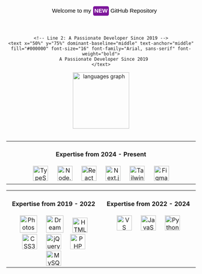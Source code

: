 <div align="center">
  <svg xmlns="http://www.w3.org/2000/svg" width="600" height="120" viewBox="0 0 600 120" fill="none">
    <!-- Line 1: Welcome to my NEW GitHub Repository -->
    <text x="145" y="50%" dominant-baseline="middle" text-anchor="start" fill="#000000" font-size="18" font-family="Arial, sans-serif">
      Welcome to my
    </text>
    <!-- NEW Icon -->
    <rect x="275" y="44" rx="5" ry="5" width="50" height="30" fill="#7d169b" />
    <text x="300" y="50%" dominant-baseline="middle" text-anchor="middle" fill="#FFFFFF" font-size="18" font-family="Arial, sans-serif" font-weight="bold">
      NEW
    </text>
    <!-- Right Text -->
    <text x="330" y="50%" dominant-baseline="middle" text-anchor="start" fill="#000000" font-size="18" font-family="Arial, sans-serif">
      GitHub Repository
    </text>
    
    <!-- Line 2: A Passionate Developer Since 2019 -->
    <text x="50%" y="75%" dominant-baseline="middle" text-anchor="middle" fill="#000000" font-size="16" font-family="Arial, sans-serif" font-weight="bold">
      A Passionate Developer Since 2019
    </text>
  </svg>
</div>



<div align="center">
  <img
    src="https://github-readme-stats.vercel.app/api/top-langs?username=mshsheikh&locale=en&hide_title=false&layout=compact&card_width=320&langs_count=5&theme=dracula&hide_border=false"
    height="150" alt="languages graph" />
</div>

<br>

<div align="center">
  <!-- Top Table -->
  <table style="width: 100%; table-layout: fixed;">
    <tr>
      <td align="center" valign="top" width="50%">
        <h4>Expertise from 2024 - Present</h4>
        <img src="https://cdn.jsdelivr.net/gh/devicons/devicon/icons/typescript/typescript-original.svg" height="40"
          style="margin: 0 10px;" alt="TypeScript Logo" loading="lazy" />
        <img src="https://cdn.simpleicons.org/nodedotjs/339933" height="40" style="margin: 0 10px;"
          alt="Node.js Logo" loading="lazy" />
        <img src="https://cdn.jsdelivr.net/gh/devicons/devicon/icons/react/react-original.svg" height="40"
          style="margin: 0 10px;" alt="React Logo" loading="lazy" />
        <img src="https://cdn.jsdelivr.net/gh/devicons/devicon/icons/nextjs/nextjs-original.svg" height="40"
          style="margin: 0 10px;" alt="Next.js Logo" loading="lazy" />
        <img src="https://cdn.simpleicons.org/tailwindcss/06B6D4" height="40" style="margin: 0 10px;"
          alt="Tailwind CSS Logo" loading="lazy" />
        <img src="https://cdn.simpleicons.org/figma/F24E1E" height="40" style="margin: 0 10px;" alt="Figma Logo"
          loading="lazy" />
      </td>
    </tr>
  </table>

  <!-- Bottom Tables -->
  <table style="width: 100%; table-layout: fixed;">
    <tr>
      <!-- Left Column -->
      <td align="center" valign="top" width="50%">
        <h4>Expertise from 2019 - 2022</h4>
        <img src="https://img.icons8.com/color/48/adobe-photoshop--v1.png" height="46" style="margin: 0 10px;"
          alt="Photoshop Logo" loading="lazy" />
        <img src="https://img.icons8.com/color/48/adobe-dreamweaver.png" height="46" style="margin: 0 10px;"
          alt="Dreamweaver Logo" loading="lazy" />
        <img src="https://cdn.jsdelivr.net/gh/devicons/devicon/icons/html5/html5-original.svg" height="40"
          style="margin: 0 10px;" alt="HTML5 Logo" loading="lazy" />
        <img src="https://cdn.jsdelivr.net/gh/devicons/devicon/icons/css3/css3-original.svg" height="40"
          style="margin: 0 10px;" alt="CSS3 Logo" loading="lazy" />
        <img src="https://cdn.jsdelivr.net/gh/devicons/devicon/icons/jquery/jquery-original.svg" height="40"
          style="margin: 0 10px;" alt="jQuery Logo" loading="lazy" />
        <img src="https://cdn.jsdelivr.net/gh/devicons/devicon/icons/php/php-original.svg" height="40"
          style="margin: 0 10px;" alt="PHP Logo" loading="lazy" />
        <img src="https://cdn.jsdelivr.net/gh/devicons/devicon/icons/mysql/mysql-original.svg" height="40"
          style="margin: 0 10px;" alt="MySQL Logo" loading="lazy" />
      </td>
      <!-- Right Column -->
      <td align="center" valign="top" width="50%">
        <h4>Expertise from 2022 - 2024</h4>
        <img src="https://cdn.jsdelivr.net/gh/devicons/devicon/icons/vscode/vscode-original.svg" height="40"
          style="margin: 0 10px;" alt="VS Code Logo" loading="lazy" />
        <img src="https://cdn.jsdelivr.net/gh/devicons/devicon/icons/javascript/javascript-original.svg" height="40"
          style="margin: 0 10px;" alt="JavaScript Logo" loading="lazy" />
        <img src="https://cdn.jsdelivr.net/gh/devicons/devicon/icons/python/python-original.svg" height="40"
          style="margin: 0 10px;" alt="Python Logo" loading="lazy" />
      </td>
    </tr>
  </table>
</div>

